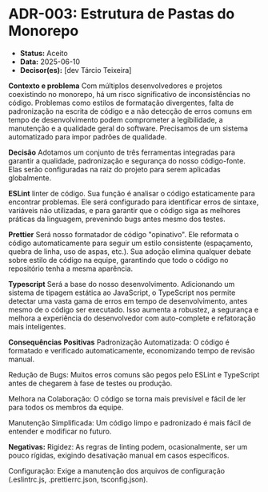 # ADR-003: Estrutura de Pastas do Monorepo

* **Status:** Aceito
* **Data:** 2025-06-10
* **Decisor(es):** [dev Tárcio Teixeira]

**Contexto e problema**
Com múltiplos desenvolvedores e projetos coexistindo no monorepo, há um risco significativo de inconsistências no código. Problemas como estilos de formatação divergentes, falta de padronização na escrita de código e a não detecção de erros comuns em tempo de desenvolvimento podem comprometer a legibilidade, a manutenção e a qualidade geral do software. Precisamos de um sistema automatizado para impor padrões de qualidade.

**Decisão**
Adotamos um conjunto de três ferramentas integradas para garantir a qualidade, padronização e segurança do nosso código-fonte. Elas serão configuradas na raiz do projeto para serem aplicadas globalmente.

**ESLint**
linter de código. Sua função é analisar o código estaticamente para encontrar problemas. Ele será configurado para identificar erros de sintaxe, variáveis não utilizadas, e para garantir que o código siga as melhores práticas da linguagem, prevenindo bugs antes mesmo dos testes.

**Prettier**
Será nosso formatador de código "opinativo". Ele reformata o código automaticamente para seguir um estilo consistente (espaçamento, quebra de linha, uso de aspas, etc.). Sua adoção elimina qualquer debate sobre estilo de código na equipe, garantindo que todo o código no repositório tenha a mesma aparência.

**Typescript**
Será a base do nosso desenvolvimento. Adicionando um sistema de tipagem estática ao JavaScript, o TypeScript nos permite detectar uma vasta gama de erros em tempo de desenvolvimento, antes mesmo de o código ser executado. Isso aumenta a robustez, a segurança e melhora a experiência do desenvolvedor com auto-complete e refatoração mais inteligentes.

**Consequências**
**Positivas**
Padronização Automatizada: O código é formatado e verificado automaticamente, economizando tempo de revisão manual.

Redução de Bugs: Muitos erros comuns são pegos pelo ESLint e TypeScript antes de chegarem à fase de testes ou produção.

Melhora na Colaboração: O código se torna mais previsível e fácil de ler para todos os membros da equipe.

Manutenção Simplificada: Um código limpo e padronizado é mais fácil de entender e modificar no futuro.

**Negativas:**
Rigidez: As regras de linting podem, ocasionalmente, ser um pouco rígidas, exigindo desativação manual em casos específicos.

Configuração: Exige a manutenção dos arquivos de configuração (.eslintrc.js, .prettierrc.json, tsconfig.json).